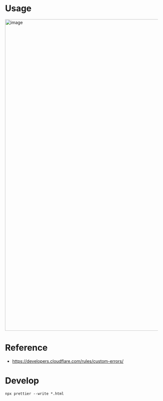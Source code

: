 # Usage
<img width="1670" height="1029" alt="image" src="https://github.com/user-attachments/assets/2536d733-80d0-4b45-8192-31a2ab58bbcc" />

# Reference
- https://developers.cloudflare.com/rules/custom-errors/

# Develop
`npx prettier --write *.html`
